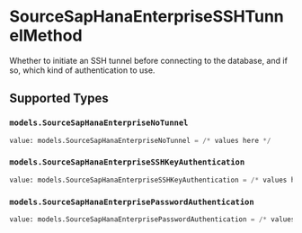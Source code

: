 # SourceSapHanaEnterpriseSSHTunnelMethod

Whether to initiate an SSH tunnel before connecting to the database, and if so, which kind of authentication to use.


## Supported Types

### `models.SourceSapHanaEnterpriseNoTunnel`

```python
value: models.SourceSapHanaEnterpriseNoTunnel = /* values here */
```

### `models.SourceSapHanaEnterpriseSSHKeyAuthentication`

```python
value: models.SourceSapHanaEnterpriseSSHKeyAuthentication = /* values here */
```

### `models.SourceSapHanaEnterprisePasswordAuthentication`

```python
value: models.SourceSapHanaEnterprisePasswordAuthentication = /* values here */
```


